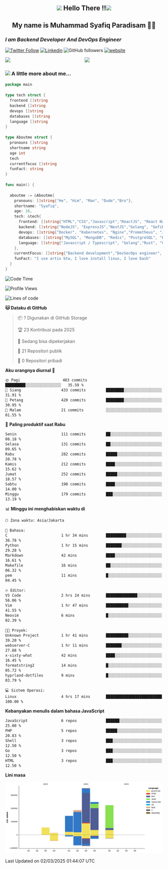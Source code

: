 <h2 align="center"><img src="https://camo.githubusercontent.com/ee9d678a838fdc800a7b1449bae75552c13bfa5afeb275eb6b315e02499c8ba0/68747470733a2f2f656d6f6a69732e736c61636b6d6f6a69732e636f6d2f656d6f6a69732f696d616765732f313533313834393433302f343234362f626c6f622d73756e676c61737365732e6769663f31353331383439343330" width="40"/>
Hello There !!<img src="https://media.giphy.com/media/12oufCB0MyZ1Go/giphy.gif" width="50"></h2>

<h2 align="center">My name is Muhammad Syafiq Paradisam 👋👋</h2>

<h3><em>I am Backend Developer And DevOps Engineer 
</em></h3>

[![Twitter Follow](https://img.shields.io/twitter/follow/misteranmol?label=Follow)](https://x.com/FikkzOutfit)
[![Linkedin](https://img.shields.io/badge/-anmol-blue?style=flat-square&logo=Linkedin&logoColor=white&link=https://www.linkedin.com/in/syafiq-paradisam/)](https://id.linkedin.com/in/syafiq-paradisam-b72749258 )
![GitHub followers](https://img.shields.io/github/followers/syafiqparadisam?label=Follower&style=social)
[![website](https://img.shields.io/badge/Website-46a2f1.svg?&style=flat-square&logo=Google-Chrome&logoColor=white&link=https://anmolsingh.me/)](https://syafiq-paradisam.my.id)

<img align="right" src="https://external-preview.redd.it/76KI_ztaLr9QvFD3AEtHDIHksWlHp4BXjFEGYdp3ZW0.png?width=640&crop=smart&auto=webp&s=5ead39238a51263833b7684888ec8a3254455609" width="250"/>

<img src="https://dwglogo.com/wp-content/uploads/2017/08/go_speed_of_light.png" width="300"/>

### <img src="https://media.giphy.com/media/VgCDAzcKvsR6OM0uWg/giphy.gif" width="50"> A little more about me...


```go
package main

type tech struct {
  frontend []string
  backend []string
  devops []string
  databases []string
  language []string
}

type Aboutme struct {
  pronouns []string
  shortname string
  age int
  tech
  currentfocus []string
  funFact: string
}

func main() {

  aboutme := &Aboutme{
    pronouns: []string{"He", "Him", "Man", "Dude","Bro"},
    shortname: "Syafiq",
    age: 16,
    tech: &tech{
      frontend: []string{"HTML","CSS","Javascript","ReactJS", "React Native"},
      backend: []string{"NodeJS", "ExpressJS","NestJS","Golang", "Gofiber", "Actixweb"},
      devops: []string{"Docker", "Kubernetes", "Nginx","Prometheus", "Jaeger", "Grafana", "Linux", "CI / CD"},
      databases: []string{"MySQL", "MongoDB", "Redis", "PostgreSQL", "Elastic search"},
      language: []string{"Javascript / Typescript", "Golang","Rust", "C"}
    },
    currentFocus: []string{"Backend development","DevSecOps engineer", "Linuxer"},
    funFact: "I use artix btw, I love install linux, I love bash"
  }
}

```

<!--START_SECTION:waka-->
![Code Time](http://img.shields.io/badge/Code%20Time-297%20hrs%2058%20mins-blue)

![Profile Views](http://img.shields.io/badge/Profil%20dilihat-0-blue)

![Lines of code](https://img.shields.io/badge/Sejak%20Hello%20World%20aku%20telah%20menulis-1.2%20million%20baris%20kode-blue)

**🐱 Dataku di GitHub** 

> 📦 ? Digunakan di GitHub Storage 
 > 
> 🏆 23 Kontribusi pada 2025
 > 
> 💼 Sedang bisa dipekerjakan
 > 
> 📜 21 Repositori publik 
 > 
> 🔑 0 Repositori pribadi 
 > 
**Aku orangnya diurnal 🐤** 

```text
🌞 Pagi                   483 commits         █████████░░░░░░░░░░░░░░░░   35.59 % 
🌆 Siang                  433 commits         ████████░░░░░░░░░░░░░░░░░   31.91 % 
🌃 Petang                 420 commits         ████████░░░░░░░░░░░░░░░░░   30.95 % 
🌙 Malam                  21 commits          ░░░░░░░░░░░░░░░░░░░░░░░░░   01.55 % 
```
📅 **Paling produktif saat Rabu** 

```text
Senin                    111 commits         ██░░░░░░░░░░░░░░░░░░░░░░░   08.18 % 
Selasa                   131 commits         ██░░░░░░░░░░░░░░░░░░░░░░░   09.65 % 
Rabu                     282 commits         █████░░░░░░░░░░░░░░░░░░░░   20.78 % 
Kamis                    212 commits         ████░░░░░░░░░░░░░░░░░░░░░   15.62 % 
Jumat                    252 commits         █████░░░░░░░░░░░░░░░░░░░░   18.57 % 
Sabtu                    190 commits         ████░░░░░░░░░░░░░░░░░░░░░   14.00 % 
Minggu                   179 commits         ███░░░░░░░░░░░░░░░░░░░░░░   13.19 % 
```


📊 **Minggu ini menghabiskan waktu di** 

```text
🕑︎ Zona waktu: Asia/Jakarta

💬 Bahasa: 
C                        1 hr 34 mins        █████████░░░░░░░░░░░░░░░░   36.78 % 
Python                   1 hr 15 mins        ███████░░░░░░░░░░░░░░░░░░   29.28 % 
Markdown                 42 mins             ████░░░░░░░░░░░░░░░░░░░░░   16.61 % 
Makefile                 16 mins             ██░░░░░░░░░░░░░░░░░░░░░░░   06.32 % 
pem                      11 mins             █░░░░░░░░░░░░░░░░░░░░░░░░   04.45 % 

🔥 Editor: 
VS Code                  2 hrs 24 mins       ██████████████░░░░░░░░░░░   56.06 % 
Vim                      1 hr 47 mins        ██████████░░░░░░░░░░░░░░░   41.55 % 
Neovim                   6 mins              █░░░░░░░░░░░░░░░░░░░░░░░░   02.39 % 

🐱‍💻 Proyek: 
Unknown Project          1 hr 41 mins        ██████████░░░░░░░░░░░░░░░   39.20 % 
webserver-C              1 hr 11 mins        ███████░░░░░░░░░░░░░░░░░░   27.88 % 
x-sixty-what             42 mins             ████░░░░░░░░░░░░░░░░░░░░░   16.45 % 
formatstring2            14 mins             █░░░░░░░░░░░░░░░░░░░░░░░░   05.72 % 
hyprland-dotfiles        9 mins              █░░░░░░░░░░░░░░░░░░░░░░░░   03.79 % 

💻 Sistem Operasi: 
Linux                    4 hrs 17 mins       █████████████████████████   100.00 % 
```

**Kebanyakan menulis dalam bahasa JavaScript** 

```text
JavaScript               6 repos             ██████░░░░░░░░░░░░░░░░░░░   25.00 % 
PHP                      5 repos             █████░░░░░░░░░░░░░░░░░░░░   20.83 % 
Shell                    3 repos             ███░░░░░░░░░░░░░░░░░░░░░░   12.50 % 
Go                       3 repos             ███░░░░░░░░░░░░░░░░░░░░░░   12.50 % 
HTML                     3 repos             ███░░░░░░░░░░░░░░░░░░░░░░   12.50 % 
```



**Lini masa**

![Lines of Code chart](https://raw.githubusercontent.com/syafiqparadisam/syafiqparadisam/master/assets/bar_graph.png)


 Last Updated on 02/03/2025 01:44:07 UTC
<!--END_SECTION:waka-->
